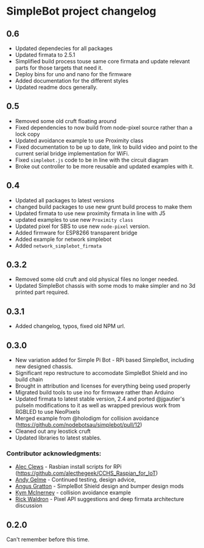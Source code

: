 # SimpleBot project changelog

## 0.6

* Updated dependecies for all packages
* Updated firmata to 2.5.1
* Simplified build process touse same core firmata and update relevant parts
for those targets that need it.
* Deploy bins for uno and nano for the firmware
* Added documentation for the different styles
* Updated readme docs generally.

## 0.5

* Removed some old cruft floating around
* Fixed dependencies to now build from node-pixel source rather than a lock copy
* Updated avoidance example to use Proximity class
* Fixed documentation to be up to date, link to build video and point to the
current serial bridge implementation for WiFi.
* Fixed `simplebot.js` code to be in line with the circuit diagram
* Broke out controller to be more reusable and updated examples with it.

## 0.4

* Updated all packages to latest versions
* changed build packages to use new grunt build process to make them
* Updated firmata to use new proximity firmata in line with J5
* updated examples to use new `Proximity class`
* Updated pixel for SBS to use new `node-pixel` version.
* Added firmware for ESP8266 transparent bridge
* Added example for network simplebot
* Added `network_simplebot_firmata`

## 0.3.2

* Removed some old cruft and old physical files no longer needed.
* Updated SimpleBot chassis with some mods to make simpler and no 3d printed part required.

## 0.3.1

* Added changelog, typos, fixed old NPM url.

## 0.3.0

* New variation added for Simple Pi Bot - RPi based SimpleBot, including new designed chassis.
* Significant repo restructure to accomodate SimpleBot Shield and ino build chain
* Brought in attribution and licenses for everything being used properly
* Migrated build tools to use ino for firmware rather than Arduino
* Updated firmata to latest stable version, 2.4 and ported @jgautier's pulseIn
modifications to it as well as wrapped previous work from RGBLED to use NeoPixels
* Merged example from @holodigm for collision avoidance (https://github.com/nodebotsau/simplebot/pull/12)
* Cleaned out any leostick cruft
* Updated libraries to latest stables.

### Contributor acknowledgments:

* [Alec Clews](https://github.com/alecthegeek) - Rasbian install scripts for RPi (https://github.com/alecthegeek/CCHS_Raspian_for_IoT)
* [Andy Gelme](https://github.com/geekscape) - Continued testing, design advice,
* [Angus Gratton](https://github.com/projectgus) - SimpleBot Shield design and bumper design mods
* [Kym McInerney](https://github.com/holodigm) - collision avoidance example
* [Rick Waldron](https://github.com/rwaldron) - Pixel API suggestions and deep firmata architecture discussion

## 0.2.0

Can't remember before this time.
